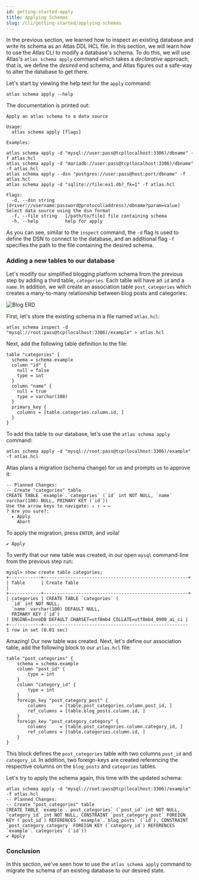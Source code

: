 ```yaml
---
id: getting-started-apply
title: Applying Schemas
slug: /cli/getting-started/applying-schemas
---
```


In the previous section, we learned how to inspect an existing database and write
its schema as an Atlas DDL HCL file. In this section, we will learn how to use
the Atlas CLI to modify a database's schema. To do this, we will use Atlas's 
`atlas schema apply` command which takes a _declarative_ approach, that is,
we define the _desired_ end schema, and Atlas figures out a safe-way to alter
the database to get there. 

Let's start by viewing the help text for the `apply` command:

```shell
atlas schema apply --help
```
The documentation is printed out:
```text
Apply an atlas schema to a data source

Usage:
  atlas schema apply [flags]

Examples:

atlas schema apply -d "mysql://user:pass@tcp(localhost:3306)/dbname" -f atlas.hcl
atlas schema apply -d "mariadb://user:pass@tcp(localhost:3306)/dbname" -f atlas.hcl
atlas schema apply --dsn "postgres://user:pass@host:port/dbname" -f atlas.hcl
atlas schema apply -d "sqlite://file:ex1.db?_fk=1" -f atlas.hcl

Flags:
  -d, --dsn string    [driver://username:password@protocol(address)/dbname?param=value] Select data source using the dsn format
  -f, --file string   [/path/to/file] file containing schema
  -h, --help          help for apply
```
As you can see, similar to the `inspect` command, the `-d` flag is used to define the
DSN to connect to the database, and an additional flag `-f` specifies the path to
the file containing the desired schema. 

### Adding a new tables to our database

Let's modify our simplified blogging platform schema from the previous step by adding
a third table, `categories`. Each table will have an `id` and a `name`. In addition,
we will create an association table `post_categories` which creates a many-to-many
relationship between blog posts and categories:

![Blog ERD](https://atlasgo.io/uploads/images/blog-erd-2.png)

First, let's store the existing schema in a file named `atlas.hcl`:
```shell
atlas schema inspect -d "mysql://root:pass@tcp(localhost:3306)/example" > atlas.hcl
```
Next, add the following table definition to the file:
```hcl
table "categories" {
  schema = schema.example
  column "id" {
    null = false
    type = int
  }
  column "name" {
    null = true
    type = varchar(100)
  }
  primary_key {
    columns = [table.categories.column.id, ]
  }
}
```

To add this table to our database, let's use the `atlas schema apply` command:
```shell
atlas schema apply -d "mysql://root:pass@tcp(localhost:3306)/example" -f atlas.hcl 
```
Atlas plans a migration (schema change) for us and prompts us to approve it:
```text
-- Planned Changes:
-- Create "categories" table
CREATE TABLE `example`.`categories` (`id` int NOT NULL, `name` varchar(100) NULL, PRIMARY KEY (`id`))
Use the arrow keys to navigate: ↓ ↑ → ←
? Are you sure?:
  ▸ Apply
    Abort
```
To apply the migration, press `ENTER`, and voila!
```text
✔ Apply
```

To verify that our new table was created, in our open `mysql` command-line from the 
previous step run:
```text
mysql> show create table categories;
+------------+------------------------------------------------------+
| Table      | Create Table                                                                                                                                                                 |
+------------+------------------------------------------------------+
| categories | CREATE TABLE `categories` (
  `id` int NOT NULL,
  `name` varchar(100) DEFAULT NULL,
  PRIMARY KEY (`id`)
) ENGINE=InnoDB DEFAULT CHARSET=utf8mb4 COLLATE=utf8mb4_0900_ai_ci |
+------------+------------------------------------------------------
1 row in set (0.01 sec)
```

Amazing! Our new table was created. Next, let's define our association table,
add the following block to our `atlas.hcl` file:
```hcl
table "post_categories" {
    schema = schema.example
    column "post_id" {
        type = int
    }
    column "category_id" {
        type = int
    }
    foreign_key "post_category_post" {
        columns     = [table.post_categories.column.post_id, ]
        ref_columns = [table.blog_posts.column.id, ]
    }
    foreign_key "post_category_category" {
        columns     = [table.post_categories.column.category_id, ]
        ref_columns = [table.categories.column.id, ]
    }
}
```
This block defines the `post_categories` table with two columns `post_id` and `category_id`. 
In addition, two foreign-keys are created referencing the respective columns on the `blog_posts`
and `categories` tables. 

Let's try to apply the schema again, this time with the updated schema:
```text
atlas schema apply -d "mysql://root:pass@tcp(localhost:3306)/example" -f atlas.hcl
-- Planned Changes:
-- Create "post_categories" table
CREATE TABLE `example`.`post_categories` (`post_id` int NOT NULL, `category_id` int NOT NULL, CONSTRAINT `post_category_post` FOREIGN KEY (`post_id`) REFERENCES `example`.`blog_posts` (`id`), CONSTRAINT `post_category_category` FOREIGN KEY (`category_id`) REFERENCES `example`.`categories` (`id`))
✔ Apply
```

### Conclusion 

In this section, we've seen how to use the `atlas schema apply` command to migrate
the schema of an existing database to our desired state.